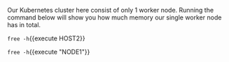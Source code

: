 Our Kubernetes cluster here consist of only 1 worker node. Running the command below will show you how much memory our single worker node has in total.

`free -h`{{execute HOST2}}

`free -h`{{execute "NODE1"}}